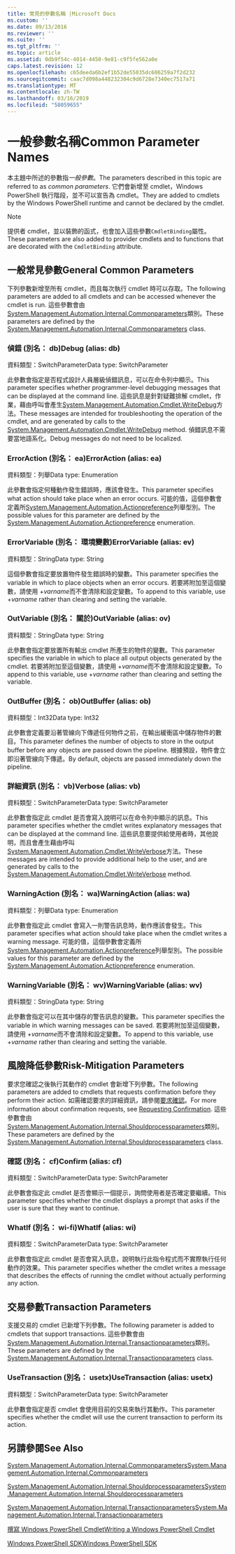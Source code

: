 ```yaml
---
title: 常見的參數名稱 |Microsoft Docs
ms.custom: ''
ms.date: 09/13/2016
ms.reviewer: ''
ms.suite: ''
ms.tgt_pltfrm: ''
ms.topic: article
ms.assetid: 0db9f54c-4014-4450-9e81-c9f5fe562a0e
caps.latest.revision: 12
ms.openlocfilehash: c65deeda6b2ef1b52de55035dc606259a7f2d232
ms.sourcegitcommit: caac7d098a448232304c9d6728e7340ec7517a71
ms.translationtype: MT
ms.contentlocale: zh-TW
ms.lasthandoff: 03/16/2019
ms.locfileid: "58059655"
---
```

# <a name="common-parameter-names"></a><span data-ttu-id="94eff-102">一般參數名稱</span><span class="sxs-lookup"><span data-stu-id="94eff-102">Common Parameter Names</span></span>

<span data-ttu-id="94eff-103">本主題中所述的參數指*一般參數*。</span><span class="sxs-lookup"><span data-stu-id="94eff-103">The parameters described in this topic are referred to as *common parameters*.</span></span> <span data-ttu-id="94eff-104">它們會新增至 cmdlet，Windows PowerShell 執行階段，並不可以宣告為 cmdlet。</span><span class="sxs-lookup"><span data-stu-id="94eff-104">They are added to cmdlets by the Windows PowerShell runtime and cannot be declared by the cmdlet.</span></span>

> [!NOTE]
> <span data-ttu-id="94eff-105">提供者 cmdlet，並以裝飾的函式，也會加入這些參數`CmdletBinding`屬性。</span><span class="sxs-lookup"><span data-stu-id="94eff-105">These parameters are also added to provider cmdlets and to functions that are decorated with the `CmdletBinding` attribute.</span></span>

## <a name="general-common-parameters"></a><span data-ttu-id="94eff-106">一般常見參數</span><span class="sxs-lookup"><span data-stu-id="94eff-106">General Common Parameters</span></span>

<span data-ttu-id="94eff-107">下列參數新增至所有 cmdlet，而且每次執行 cmdlet 時可以存取。</span><span class="sxs-lookup"><span data-stu-id="94eff-107">The following parameters are added to all cmdlets and can be accessed whenever the cmdlet is run.</span></span> <span data-ttu-id="94eff-108">這些參數會由[System.Management.Automation.Internal.Commonparameters](/dotnet/api/System.Management.Automation.Internal.CommonParameters)類別。</span><span class="sxs-lookup"><span data-stu-id="94eff-108">These parameters are defined by the [System.Management.Automation.Internal.Commonparameters](/dotnet/api/System.Management.Automation.Internal.CommonParameters) class.</span></span>

### <a name="debug-alias-db"></a><span data-ttu-id="94eff-109">偵錯 (別名： db)</span><span class="sxs-lookup"><span data-stu-id="94eff-109">Debug (alias: db)</span></span>

<span data-ttu-id="94eff-110">資料類型：SwitchParameter</span><span class="sxs-lookup"><span data-stu-id="94eff-110">Data type: SwitchParameter</span></span>

<span data-ttu-id="94eff-111">此參數會指定是否程式設計人員層級偵錯訊息，可以在命令列中顯示。</span><span class="sxs-lookup"><span data-stu-id="94eff-111">This parameter specifies whether programmer-level debugging messages that can be displayed at the command line.</span></span> <span data-ttu-id="94eff-112">這些訊息是針對疑難排解 cmdlet，作業，藉由呼叫會產生[System.Management.Automation.Cmdlet.WriteDebug](/dotnet/api/System.Management.Automation.Cmdlet.WriteDebug)方法。</span><span class="sxs-lookup"><span data-stu-id="94eff-112">These messages are intended for troubleshooting the operation of the cmdlet, and are generated by calls to the [System.Management.Automation.Cmdlet.WriteDebug](/dotnet/api/System.Management.Automation.Cmdlet.WriteDebug) method.</span></span> <span data-ttu-id="94eff-113">偵錯訊息不需要當地語系化。</span><span class="sxs-lookup"><span data-stu-id="94eff-113">Debug messages do not need to be localized.</span></span>

### <a name="erroraction-alias-ea"></a><span data-ttu-id="94eff-114">ErrorAction (別名： ea)</span><span class="sxs-lookup"><span data-stu-id="94eff-114">ErrorAction (alias: ea)</span></span>

<span data-ttu-id="94eff-115">資料類型：列舉</span><span class="sxs-lookup"><span data-stu-id="94eff-115">Data type: Enumeration</span></span>

<span data-ttu-id="94eff-116">此參數會指定何種動作發生錯誤時，應該會發生。</span><span class="sxs-lookup"><span data-stu-id="94eff-116">This parameter specifies what action should take place when an error occurs.</span></span> <span data-ttu-id="94eff-117">可能的值，這個參數會定義所[System.Management.Automation.Actionpreference](/dotnet/api/System.Management.Automation.ActionPreference)列舉型別。</span><span class="sxs-lookup"><span data-stu-id="94eff-117">The possible values for this parameter are defined by the [System.Management.Automation.Actionpreference](/dotnet/api/System.Management.Automation.ActionPreference) enumeration.</span></span>

### <a name="errorvariable-alias-ev"></a><span data-ttu-id="94eff-118">ErrorVariable (別名： 環境變數)</span><span class="sxs-lookup"><span data-stu-id="94eff-118">ErrorVariable (alias: ev)</span></span>

<span data-ttu-id="94eff-119">資料類型：String</span><span class="sxs-lookup"><span data-stu-id="94eff-119">Data type: String</span></span>

<span data-ttu-id="94eff-120">這個參數會指定要放置物件發生錯誤時的變數。</span><span class="sxs-lookup"><span data-stu-id="94eff-120">This parameter specifies the variable in which to place objects when an error occurs.</span></span> <span data-ttu-id="94eff-121">若要將附加至這個變數，請使用 +*varname*而不會清除和設定變數。</span><span class="sxs-lookup"><span data-stu-id="94eff-121">To append to this variable, use +*varname* rather than clearing and setting the variable.</span></span>

### <a name="outvariable-alias-ov"></a><span data-ttu-id="94eff-122">OutVariable (別名： 關於)</span><span class="sxs-lookup"><span data-stu-id="94eff-122">OutVariable (alias: ov)</span></span>

<span data-ttu-id="94eff-123">資料類型：String</span><span class="sxs-lookup"><span data-stu-id="94eff-123">Data type: String</span></span>

<span data-ttu-id="94eff-124">此參數會指定要放置所有輸出 cmdlet 所產生的物件的變數。</span><span class="sxs-lookup"><span data-stu-id="94eff-124">This parameter specifies the variable in which to place all output objects generated by the cmdlet.</span></span> <span data-ttu-id="94eff-125">若要將附加至這個變數，請使用 +*varname*而不會清除和設定變數。</span><span class="sxs-lookup"><span data-stu-id="94eff-125">To append to this variable, use +*varname* rather than clearing and setting the variable.</span></span>

### <a name="outbuffer-alias-ob"></a><span data-ttu-id="94eff-126">OutBuffer (別名： ob)</span><span class="sxs-lookup"><span data-stu-id="94eff-126">OutBuffer (alias: ob)</span></span>

<span data-ttu-id="94eff-127">資料類型：Int32</span><span class="sxs-lookup"><span data-stu-id="94eff-127">Data type: Int32</span></span>

<span data-ttu-id="94eff-128">此參數會定義要沿著管線向下傳遞任何物件之前，在輸出緩衝區中儲存物件的數目。</span><span class="sxs-lookup"><span data-stu-id="94eff-128">This parameter defines the number of objects to store in the output buffer before any objects are passed down the pipeline.</span></span> <span data-ttu-id="94eff-129">根據預設，物件會立即沿著管線向下傳遞。</span><span class="sxs-lookup"><span data-stu-id="94eff-129">By default, objects are passed immediately down the pipeline.</span></span>

### <a name="verbose-alias-vb"></a><span data-ttu-id="94eff-130">詳細資訊 (別名： vb)</span><span class="sxs-lookup"><span data-stu-id="94eff-130">Verbose (alias: vb)</span></span>

<span data-ttu-id="94eff-131">資料類型：SwitchParameter</span><span class="sxs-lookup"><span data-stu-id="94eff-131">Data type: SwitchParameter</span></span>

<span data-ttu-id="94eff-132">此參數會指定此 cmdlet 是否會寫入說明可以在命令列中顯示的訊息。</span><span class="sxs-lookup"><span data-stu-id="94eff-132">This parameter specifies whether the cmdlet writes explanatory messages that can be displayed at the command line.</span></span> <span data-ttu-id="94eff-133">這些訊息要提供給使用者時，其他說明，而且會產生藉由呼叫[System.Management.Automation.Cmdlet.WriteVerbose](/dotnet/api/System.Management.Automation.Cmdlet.WriteVerbose)方法。</span><span class="sxs-lookup"><span data-stu-id="94eff-133">These messages are intended to provide additional help to the user, and are generated by calls to the [System.Management.Automation.Cmdlet.WriteVerbose](/dotnet/api/System.Management.Automation.Cmdlet.WriteVerbose) method.</span></span>

### <a name="warningaction-alias-wa"></a><span data-ttu-id="94eff-134">WarningAction (別名： wa)</span><span class="sxs-lookup"><span data-stu-id="94eff-134">WarningAction (alias: wa)</span></span>

<span data-ttu-id="94eff-135">資料類型：列舉</span><span class="sxs-lookup"><span data-stu-id="94eff-135">Data type: Enumeration</span></span>

<span data-ttu-id="94eff-136">此參數會指定此 cmdlet 會寫入一則警告訊息時，動作應該會發生。</span><span class="sxs-lookup"><span data-stu-id="94eff-136">This parameter specifies what action should take place when the cmdlet writes a warning message.</span></span> <span data-ttu-id="94eff-137">可能的值，這個參數會定義所[System.Management.Automation.Actionpreference](/dotnet/api/System.Management.Automation.ActionPreference)列舉型別。</span><span class="sxs-lookup"><span data-stu-id="94eff-137">The possible values for this parameter are defined by the [System.Management.Automation.Actionpreference](/dotnet/api/System.Management.Automation.ActionPreference) enumeration.</span></span>

### <a name="warningvariable-alias-wv"></a><span data-ttu-id="94eff-138">WarningVariable (別名： wv)</span><span class="sxs-lookup"><span data-stu-id="94eff-138">WarningVariable (alias: wv)</span></span>

<span data-ttu-id="94eff-139">資料類型：String</span><span class="sxs-lookup"><span data-stu-id="94eff-139">Data type: String</span></span>

<span data-ttu-id="94eff-140">此參數會指定可以在其中儲存的警告訊息的變數。</span><span class="sxs-lookup"><span data-stu-id="94eff-140">This parameter specifies the variable in which warning messages can be saved.</span></span> <span data-ttu-id="94eff-141">若要將附加至這個變數，請使用 +*varname*而不會清除和設定變數。</span><span class="sxs-lookup"><span data-stu-id="94eff-141">To append to this variable, use +*varname* rather than clearing and setting the variable.</span></span>

## <a name="risk-mitigation-parameters"></a><span data-ttu-id="94eff-142">風險降低參數</span><span class="sxs-lookup"><span data-stu-id="94eff-142">Risk-Mitigation Parameters</span></span>

<span data-ttu-id="94eff-143">要求您確認之後執行其動作的 cmdlet 會新增下列參數。</span><span class="sxs-lookup"><span data-stu-id="94eff-143">The following parameters are added to cmdlets that requests confirmation before they perform their action.</span></span> <span data-ttu-id="94eff-144">如需確認要求的詳細資訊，請參閱[要求確認](./requesting-confirmation-from-cmdlets.md)。</span><span class="sxs-lookup"><span data-stu-id="94eff-144">For more information about confirmation requests, see [Requesting Confirmation](./requesting-confirmation-from-cmdlets.md).</span></span> <span data-ttu-id="94eff-145">這些參數會由[System.Management.Automation.Internal.Shouldprocessparameters](/dotnet/api/System.Management.Automation.Internal.ShouldProcessParameters)類別。</span><span class="sxs-lookup"><span data-stu-id="94eff-145">These parameters are defined by the [System.Management.Automation.Internal.Shouldprocessparameters](/dotnet/api/System.Management.Automation.Internal.ShouldProcessParameters) class.</span></span>

### <a name="confirm-alias-cf"></a><span data-ttu-id="94eff-146">確認 (別名： cf)</span><span class="sxs-lookup"><span data-stu-id="94eff-146">Confirm (alias: cf)</span></span>

<span data-ttu-id="94eff-147">資料類型：SwitchParameter</span><span class="sxs-lookup"><span data-stu-id="94eff-147">Data type: SwitchParameter</span></span>

<span data-ttu-id="94eff-148">此參數會指定此 cmdlet 是否會顯示一個提示，詢問使用者是否確定要繼續。</span><span class="sxs-lookup"><span data-stu-id="94eff-148">This parameter specifies whether the cmdlet displays a prompt that asks if the user is sure that they want to continue.</span></span>

### <a name="whatif-alias-wi"></a><span data-ttu-id="94eff-149">WhatIf (別名： wi-fi)</span><span class="sxs-lookup"><span data-stu-id="94eff-149">WhatIf (alias: wi)</span></span>

<span data-ttu-id="94eff-150">資料類型：SwitchParameter</span><span class="sxs-lookup"><span data-stu-id="94eff-150">Data type: SwitchParameter</span></span>

<span data-ttu-id="94eff-151">此參數會指定此 cmdlet 是否會寫入訊息，說明執行此指令程式而不實際執行任何動作的效果。</span><span class="sxs-lookup"><span data-stu-id="94eff-151">This parameter specifies whether the cmdlet writes a message that describes the effects of running the cmdlet without actually performing any action.</span></span>

## <a name="transaction-parameters"></a><span data-ttu-id="94eff-152">交易參數</span><span class="sxs-lookup"><span data-stu-id="94eff-152">Transaction Parameters</span></span>

<span data-ttu-id="94eff-153">支援交易的 cmdlet 已新增下列參數。</span><span class="sxs-lookup"><span data-stu-id="94eff-153">The following parameter is added to cmdlets that support transactions.</span></span> <span data-ttu-id="94eff-154">這些參數會由[System.Management.Automation.Internal.Transactionparameters](/dotnet/api/System.Management.Automation.Internal.TransactionParameters)類別。</span><span class="sxs-lookup"><span data-stu-id="94eff-154">These parameters are defined by the [System.Management.Automation.Internal.Transactionparameters](/dotnet/api/System.Management.Automation.Internal.TransactionParameters) class.</span></span>

### <a name="usetransaction-alias-usetx"></a><span data-ttu-id="94eff-155">UseTransaction (別名： usetx)</span><span class="sxs-lookup"><span data-stu-id="94eff-155">UseTransaction (alias: usetx)</span></span>

<span data-ttu-id="94eff-156">資料類型：SwitchParameter</span><span class="sxs-lookup"><span data-stu-id="94eff-156">Data type: SwitchParameter</span></span>

<span data-ttu-id="94eff-157">此參數會指定是否 cmdlet 會使用目前的交易來執行其動作。</span><span class="sxs-lookup"><span data-stu-id="94eff-157">This parameter specifies whether the cmdlet will use the current transaction to perform its action.</span></span>

## <a name="see-also"></a><span data-ttu-id="94eff-158">另請參閱</span><span class="sxs-lookup"><span data-stu-id="94eff-158">See Also</span></span>

[<span data-ttu-id="94eff-159">System.Management.Automation.Internal.Commonparameters</span><span class="sxs-lookup"><span data-stu-id="94eff-159">System.Management.Automation.Internal.Commonparameters</span></span>](/dotnet/api/System.Management.Automation.Internal.CommonParameters)

[<span data-ttu-id="94eff-160">System.Management.Automation.Internal.Shouldprocessparameters</span><span class="sxs-lookup"><span data-stu-id="94eff-160">System.Management.Automation.Internal.Shouldprocessparameters</span></span>](/dotnet/api/System.Management.Automation.Internal.ShouldProcessParameters)

[<span data-ttu-id="94eff-161">System.Management.Automation.Internal.Transactionparameters</span><span class="sxs-lookup"><span data-stu-id="94eff-161">System.Management.Automation.Internal.Transactionparameters</span></span>](/dotnet/api/System.Management.Automation.Internal.TransactionParameters)

[<span data-ttu-id="94eff-162">撰寫 Windows PowerShell Cmdlet</span><span class="sxs-lookup"><span data-stu-id="94eff-162">Writing a Windows PowerShell Cmdlet</span></span>](./writing-a-windows-powershell-cmdlet.md)

[<span data-ttu-id="94eff-163">Windows PowerShell SDK</span><span class="sxs-lookup"><span data-stu-id="94eff-163">Windows PowerShell SDK</span></span>](../windows-powershell-reference.md)
